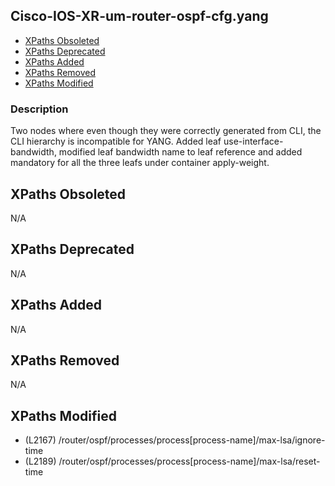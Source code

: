 ## Cisco-IOS-XR-um-router-ospf-cfg.yang

- [XPaths Obsoleted](#xpaths-obsoleted)
- [XPaths Deprecated](#xpaths-deprecated)
- [XPaths Added](#xpaths-added)
- [XPaths Removed](#xpaths-removed)
- [XPaths Modified](#xpaths-modified)

### Description

Two nodes where even though they were correctly generated from CLI, the CLI hierarchy is incompatible for YANG. Added leaf use-interface-bandwidth, modified leaf bandwidth name to leaf reference and added mandatory for all the three leafs  under container apply-weight.

## XPaths Obsoleted

N/A

## XPaths Deprecated

N/A

## XPaths Added

N/A

## XPaths Removed

N/A

## XPaths Modified

- (L2167)	/router/ospf/processes/process[process-name]/max-lsa/ignore-time
- (L2189)	/router/ospf/processes/process[process-name]/max-lsa/reset-time

